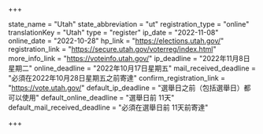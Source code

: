 +++

state_name = "Utah"
state_abbreviation = "ut"
registration_type = "online"
translationKey = "Utah"
type = "register"
ip_date = "2022-11-08"
online_date = "2022-10-28"
hp_link = "https://elections.utah.gov/"
registration_link = "https://secure.utah.gov/voterreg/index.html"
more_info_link = "https://voteinfo.utah.gov/"
ip_deadline = "2022年11月8日星期二"
online_deadline = "2022年10月17日星期五"
mail_received_deadline = "必須在2022年10月28日星期五之前寄達"
confirm_registration_link = "https://vote.utah.gov/"
default_ip_deadline = "選舉日之前（包括選舉日）都可以使用"
default_online_deadline = "選舉日前 11天"
default_mail_received_deadline = "必須在選舉日前 11天前寄達"

+++